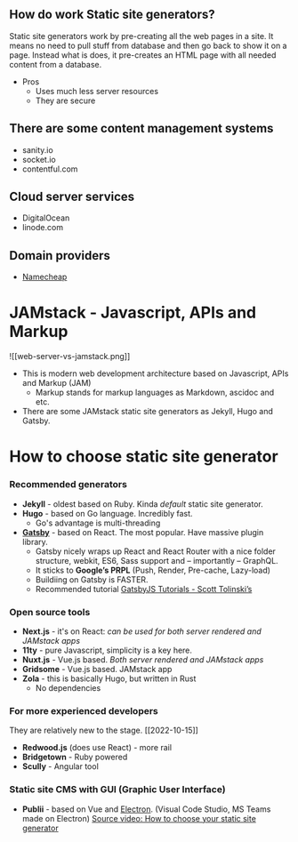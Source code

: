 ## How do work Static site generators?
Static site generators work by pre-creating all the web pages in a site. It means no need to pull stuff from database and then go back to show it on a page. Instead what is does, it pre-creates an HTML page with all needed content from a database.
- Pros
	- Uses much less server resources
	- They are secure
## There are some content management systems
- sanity.io
- socket.io
- contentful.com

## Cloud server services
- DigitalOcean
- linode.com

## Domain providers
- [Namecheap](https://www.namecheap.com/)

# JAMstack - Javascript, APIs and Markup 
![[web-server-vs-jamstack.png]]
- This is modern web development architecture based on Javascript, APIs and Markup (JAM)
	- Markup stands for markup languages as Markdown, ascidoc and etc.
- There are some JAMstack static site generators as Jekyll, Hugo and Gatsby.

# How to choose static site generator
### Recommended generators
- **Jekyll** - oldest based on Ruby. Kinda *default* static site generator.
- **Hugo** - based on Go language. Incredibly fast.
	- Go's advantage is multi-threading
- **[Gatsby](Gatsby.md)** - based on React. The most popular. Have massive plugin library. 
	- Gatsby nicely wraps up React and React Router with a nice folder structure, webkit, ES6, Sass support and – importantly – GraphQL.
	- It sticks to **Google’s PRPL** (Push, Render, Pre-cache, Lazy-load)
	- Buildiing on Gatsby is FASTER.
	- Recommended tutorial [GatsbyJS Tutorials - Scott Tolinski’s](https://www.youtube.com/watch?v=b2H7fWhQcdE&list=PLLnpHn493BHHfoINKLELxDch3uJlSapxg)
### Open source tools
- **Next.js** - it's on React: *can be used for both server rendered and JAMstack apps*
- **11ty** - pure Javascript, simplicity is a key here.
- **Nuxt.js** - Vue.js based. *Both server rendered and JAMstack apps*
- **Gridsome** - Vue.js based. JAMstack app
- **Zola** - this is basically Hugo, but written in Rust
	- No dependencies
### For more experienced developers
They are relatively new to the stage. [[2022-10-15]]
- **Redwood.js** (does use React) - more rail 
- **Bridgetown** - Ruby powered
- **Scully** - Angular tool
### Static site CMS with GUI (Graphic User Interface)
- **Publii** - based on Vue and [Electron](https://www.electronjs.org). (Visual Code Studio, MS Teams made on Electron)
[Source video: How to choose your static site generator](https://youtu.be/c9g4UkHkzLs)

